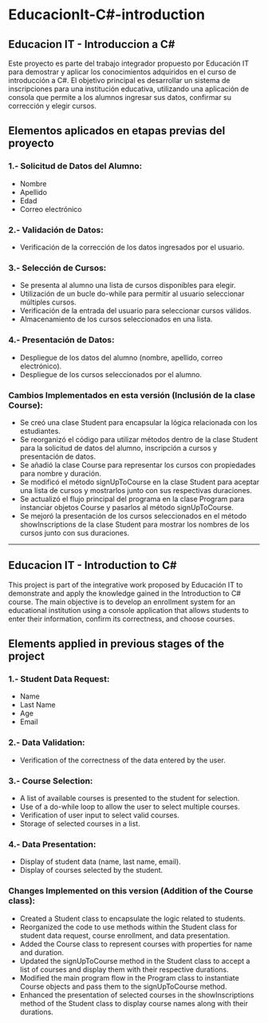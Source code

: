 # EducacionIt-C#-introduction

## Educacion IT - Introduccion a C#

Este proyecto es parte del trabajo integrador propuesto por Educación IT para demostrar y aplicar los conocimientos adquiridos en el curso de introducción a C#. El objetivo principal es desarrollar un sistema de inscripciones para una institución educativa, utilizando una aplicación de consola que permite a los alumnos ingresar sus datos, confirmar su corrección y elegir cursos.

## Elementos aplicados en etapas previas del proyecto

### 1.- Solicitud de Datos del Alumno:

* Nombre
* Apellido
* Edad
* Correo electrónico

### 2.- Validación de Datos:

* Verificación de la corrección de los datos ingresados por el usuario.

### 3.- Selección de Cursos:

* Se presenta al alumno una lista de cursos disponibles para elegir.
* Utilización de un bucle do-while para permitir al usuario seleccionar múltiples cursos.
* Verificación de la entrada del usuario para seleccionar cursos válidos.
* Almacenamiento de los cursos seleccionados en una lista.

### 4.- Presentación de Datos:

* Despliegue de los datos del alumno (nombre, apellido, correo electrónico).
* Despliegue de los cursos seleccionados por el alumno.

### Cambios Implementados en esta versión (Inclusión de la clase Course):

* Se creó una clase Student para encapsular la lógica relacionada con los estudiantes.
* Se reorganizó el código para utilizar métodos dentro de la clase Student para la solicitud de datos del alumno, inscripción a cursos y presentación de datos.
* Se añadió la clase Course para representar los cursos con propiedades para nombre y duración.
* Se modificó el método signUpToCourse en la clase Student para aceptar una lista de cursos y mostrarlos junto con sus respectivas duraciones.
* Se actualizó el flujo principal del programa en la clase Program para instanciar objetos Course y pasarlos al método signUpToCourse.
* Se mejoró la presentación de los cursos seleccionados en el método showInscriptions de la clase Student para mostrar los nombres de los cursos junto con sus duraciones.

----------------------------------------------------------------------------------------------------------------------------------------------------------

## Educacion IT - Introduction to C#

This project is part of the integrative work proposed by Educación IT to demonstrate and apply the knowledge gained in the Introduction to C# course. The main objective is to develop an enrollment system for an educational institution using a console application that allows students to enter their information, confirm its correctness, and choose courses.

## Elements applied in previous stages of the project

### 1.- Student Data Request:

* Name
* Last Name
* Age
* Email

### 2.- Data Validation:

* Verification of the correctness of the data entered by the user.

### 3.- Course Selection:

* A list of available courses is presented to the student for selection.
* Use of a do-while loop to allow the user to select multiple courses.
* Verification of user input to select valid courses.
* Storage of selected courses in a list.

### 4.- Data Presentation:

* Display of student data (name, last name, email).
* Display of courses selected by the student.

### Changes Implemented on this version (Addition of the Course class):

* Created a Student class to encapsulate the logic related to students.
* Reorganized the code to use methods within the Student class for student data request, course enrollment, and data presentation.
* Added the Course class to represent courses with properties for name and duration.
* Updated the signUpToCourse method in the Student class to accept a list of courses and display them with their respective durations.
* Modified the main program flow in the Program class to instantiate Course objects and pass them to the signUpToCourse method.
* Enhanced the presentation of selected courses in the showInscriptions method of the Student class to display course names along with their durations.
